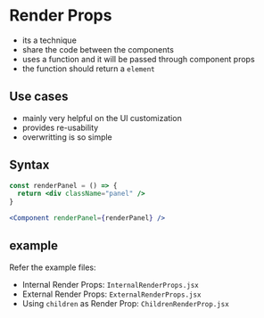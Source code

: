 # Render Props

- its a technique
- share the code between the components
- uses a function and it will be passed through component props
- the function should return a `element`

## Use cases

- mainly very helpful on the UI customization
- provides re-usability
- overwritting is so simple

## Syntax

```jsx
const renderPanel = () => {
  return <div className="panel" />
}
```

```jsx
<Component renderPanel={renderPanel} />
```

## example

Refer the example files:

- Internal Render Props: `InternalRenderProps.jsx`
- External Render Props: `ExternalRenderProps.jsx`
- Using `children` as Render Prop: `ChildrenRenderProp.jsx`
